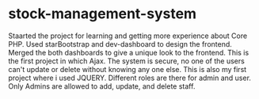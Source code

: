 # stock-management-system

Staarted the project for learning and getting more experience about Core PHP.
Used starBootstrap and dev-dashboard to design the frontend. 
Merged the both dashboards to give a unique look to the frontend.
This is the first project in which Ajax.
The system is secure, no one of the users can't update or delete without knowing any one else.
This is also my first project where i used JQUERY.
Different roles are there for admin and user.
Only Admins are allowed to add, update, and delete staff.

